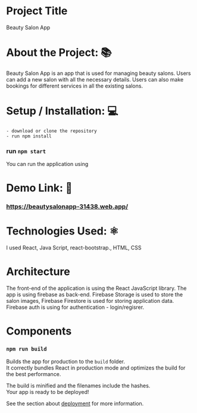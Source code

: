 # Project Title
Beauty Salon App 

# About the Project: 📚

Beauty Salon App is an app that is used for managing beauty salons. Users can add a new salon with all the necessary details. Users can also make bookings for different services in all the existing salons. 

# Setup / Installation: 💻
    - download or clone the repository
    - run npm install
###  run `npm start`

You can run the application using 


# Demo Link: 🔗

### https://beautysalonapp-31438.web.app/

# Technologies Used:  ⚛️
I used React, Java Script, react-bootstrap., HTML, CSS

# Architecture 

The front-end of the application is using the React JavaScript library. The app is using firebase as back-end. Firebase Storage is used to store the salon images, Firebase Firestore is used for storing application data. Firebase auth is using for authentication - login/regisrer.

# Components 




### `npm run build`

Builds the app for production to the `build` folder.\
It correctly bundles React in production mode and optimizes the build for the best performance.

The build is minified and the filenames include the hashes.\
Your app is ready to be deployed!

See the section about [deployment](https://facebook.github.io/create-react-app/docs/deployment) for more information.

